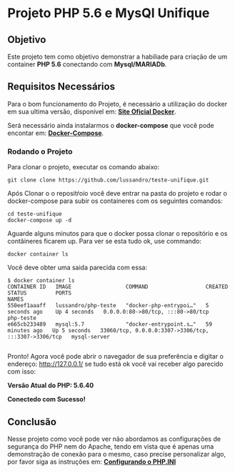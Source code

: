 # Projeto PHP 5.6 e MysQl Unifique


## Objetivo

Este projeto tem como objetivo demonstrar a habiliade para criação de um container **PHP 5.6** conectando com **Mysql/MARIADb**.

## Requisitos Necessários

Para o bom funcionamento do Projeto, é necessário a utilização do docker em sua ultima versão, disponível em: **[Site Oficial Docker](https://www.docker.com/)**.

Será necessário ainda instalarmos o **docker-compose** que você pode encontar em: **[Docker-Compose](https://docs.docker.com/compose/install/)**.

### Rodando o Projeto

Para clonar o projeto, executar os comando abaixo:

```shell
git clone clone https://github.com/lussandro/teste-unifique.git

```

Após Clonar o o repositŕoio você deve entrar na pasta do projeto e rodar o docker-compose para subir os containeres com os seguintes comandos:

```shell
cd teste-unifique
docker-compose up -d

```
Aguarde alguns minutos para que o docker possa clonar o repositório e os contâineres ficarem up. Para ver se esta tudo ok, use commando:

```shell
docker container ls

```
Você deve obter uma saida parecida com essa:

```shell
$ docker container ls
CONTAINER ID   IMAGE                 COMMAND                  CREATED          STATUS         PORTS                                                  NAMES
550eef1aaaff   lussandro/php-teste   "docker-php-entrypoi…"   5 seconds ago    Up 4 seconds   0.0.0.0:80->80/tcp, :::80->80/tcp                      php-teste
e665cb233489   mysql:5.7             "docker-entrypoint.s…"   59 minutes ago   Up 5 seconds   33060/tcp, 0.0.0.0:3307->3306/tcp, :::3307->3306/tcp   mysql-server


```
Pronto! Agora você pode abrir o navegador de sua preferência e digitar o endereço:  http://127.0.0.1/ se tudo está ok você vai receber algo parecido com isso:

**Versão Atual do PHP: 5.6.40**

**Conectedo com Sucesso!**

## Conclusão

Nesse projeto como você pode ver não abordamos as configurações de segurança do PHP nem do Apache, tendo em vista que é apenas uma demonstração de conexão para o mesmo, caso precise personalizar algo, por favor siga as instruções em:
 **[Configurando o PHP.INI](https://www.php.net/manual/pt_BR/configuration.file.php)**

